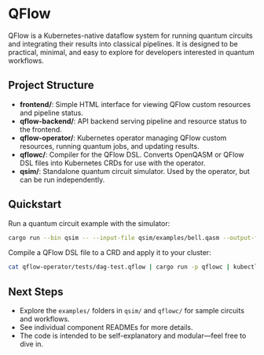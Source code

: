 # QFlow

QFlow is a Kubernetes-native dataflow system for running quantum circuits and integrating their results into classical pipelines. It is designed to be practical, minimal, and easy to explore for developers interested in quantum workflows.

## Project Structure

- **frontend/**: Simple HTML interface for viewing QFlow custom resources and pipeline status.
- **qflow-backend/**: API backend serving pipeline and resource status to the frontend.
- **qflow-operator/**: Kubernetes operator managing QFlow custom resources, running quantum jobs, and updating results.
- **qflowc/**: Compiler for the QFlow DSL. Converts OpenQASM or QFlow DSL files into Kubernetes CRDs for use with the operator.
- **qsim/**: Standalone quantum circuit simulator. Used by the operator, but can be run independently.

## Quickstart

Run a quantum circuit example with the simulator:

```bash
cargo run --bin qsim -- --input-file qsim/examples/bell.qasm --output-file results.json
```

Compile a QFlow DSL file to a CRD and apply it to your cluster:

```bash
cat qflow-operator/tests/dag-test.qflow | cargo run -p qflowc | kubectl apply -f -
```

## Next Steps

- Explore the `examples/` folders in `qsim/` and `qflowc/` for sample circuits and workflows.
- See individual component READMEs for more details.
- The code is intended to be self-explanatory and modular—feel free to dive in.
